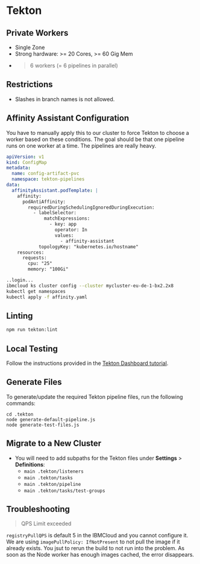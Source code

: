 # Tekton

## Private Workers

- Single Zone
- Strong hardware: >= 20 Cores, >= 60 Gig Mem
- > 6 workers (= 6 pipelines in parallel)

## Restrictions

- Slashes in branch names is not allowed.

## Affinity Assistant Configuration

You have to manually apply this to our cluster to force Tekton
to choose a worker based on these conditions. The goal should be
that one pipeline runs on one worker at a time. The pipelines are really heavy.

```yaml
apiVersion: v1
kind: ConfigMap
metadata:
  name: config-artifact-pvc
  namespace: tekton-pipelines
data:
  affinityAssistant.podTemplate: |
    affinity:
      podAntiAffinity:
        requiredDuringSchedulingIgnoredDuringExecution:
          - labelSelector:
              matchExpressions:
                - key: app
                  operator: In
                  values:
                    - affinity-assistant
            topologyKey: "kubernetes.io/hostname"
    resources:
      requests:
        cpu: "25"
        memory: "100Gi"
```        

```sh
..login...
ibmcloud ks cluster config --cluster mycluster-eu-de-1-bx2.2x8
kubectl get namespaces
kubectl apply -f affinity.yaml
```

## Linting

```sh
npm run tekton:lint
```

## Local Testing

Follow the instructions provided in the [Tekton Dashboard tutorial](https://github.com/tektoncd/dashboard/blob/97700646be7728e36f01120131da8620ee69122f/docs/tutorial.md#prerequisites).

## Generate Files

To generate/update the required Tekton pipeline files, run the following commands:

```
cd .tekton
node generate-default-pipeline.js
node generate-test-files.js
```

## Migrate to a New Cluster

- You will need to add subpaths for the Tekton files under **Settings** > **Definitions**:
  - `main .tekton/listeners`
  - `main .tekton/tasks`
  - `main .tekton/pipeline`
  - `main .tekton/tasks/test-groups`

## Troubleshooting

> QPS Limit exceeded

`registryPullQPS` is default 5 in the IBMCloud and you cannot configure it.
We are using `imagePullPolicy: IfNotPresent` to not pull the image
if it already exists. You jsut to rerun the build to not run into the problem.
As soon as the Node worker has enough images cached, the error disappears.